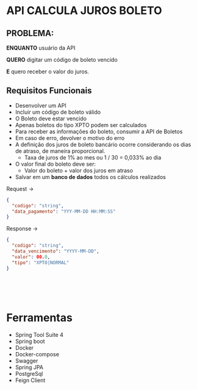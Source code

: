 # API CALCULA JUROS BOLETO

## PROBLEMA:
**ENQUANTO** usuário da API

**QUERO** digitar um código de boleto vencido

**E** quero receber o valor do juros.


## Requisitos Funcionais
- Desenvolver um API
- Incluir um código de boleto válido
- O Boleto deve estar vencido
- Apenas boletos do tipo XPTO podem ser calculados
- Para receber as informações do boleto, consumir a API de Boletos
- Em caso de erro, devolver o motivo do erro
- A definição dos juros de boleto bancário ocorre considerando os dias de atraso, de maneira proporcional.
    - Taxa de juros de 1% ao mes ou 1 / 30 = 0,033% ao dia
- O valor final do boleto deve ser:
  - Valor do boleto +  valor dos juros em atraso
- Salvar em um **banco de dados** todos os cálculos realizados

Request →
```json
{
  "codigo": "string",
  "data_pagamento": "YYY-MM-DD HH:MM:SS"
}
```

Response →
```json
{
  "codigo": "string",
  "data_vencimento": "YYYY-MM-DD",
  "valor": 00.0,
  "tipo": "XPTO|NORMAL"
}
```

<br>
<br>
<br>


# Ferramentas

- Spring Tool Suite 4
- Spring boot
- Docker
- Docker-compose
- Swagger
- Spring JPA
- PostgreSql
- Feign Client
